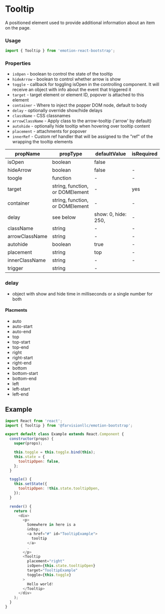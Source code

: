 # Tooltip

A positioned element used to provide additional information about an item on the page.

### Usage

```js
import { Tooltip } from 'emotion-react-bootstrap';
```
     
<!-- STORY -->
    
### Properties

- `isOpen` -  boolean to control the state of the tooltip
- `hideArrow` - boolean to control whether arrow is show
- `toggle` - callback for toggling isOpen in the controlling component. It will receive an object with info about the event that triggered it
- `target` - target element or element ID, popover is attached to this element
-  `container` - Where to inject the popper DOM node, default to body
- `delay` - optionally override show/hide delays
- `className` - CSS classnames
- `arrowClassName` - Apply class to the arrow-tooltip ('arrow' by default)
- `autohide` - optionally hide tooltip when hovering over tooltip content
- `placement` - attachments for popover
- `innerRef` - Custom ref handler that will be assigned to the "ref" of the <div> wrapping the tooltip elements

| propName      | propType                         | defaultValue          | isRequired |
| ------------- | -------------------------------- | ----------------------|----------- | 
| isOpen        | boolean                          | false                 |            |
| hideArrow     | boolean                          | false                 | -          |
| toogle        | function                         | -                     | -          |
| target        | string, function, or DOMElement  | -                     | yes        |
| container     | string, function, or DOMElement  | -                     | -          |
| delay         | see below                        | show: 0, hide: 250,   | -          |
| className     | string                           | -                     | -          |
| arrowClassName| string                           | -                     | -          |
| autohide      | boolean                          | true                  | -          |
| placement     | string                           | top                   | -          |
| innerClassName| string                           | -                     | -          |
| trigger       | string                           | -                     |            |


### delay
- object with show and hide time in milliseconds or a single number for both

#### Placments
- auto
- auto-start
- auto-end
- top
- top-start
- top-end
- right
- right-start
- right-end
- bottom
- bottom-start
- bottom-end
- left
- left-start
- left-end


## Example
```js
import React from 'react';
import { Tooltip } from '@farvisionllc/emotion-bootstrap';

export default class Example extends React.Component {
  constructor(props) {
    super(props);

    this.toggle = this.toggle.bind(this);
    this.state = {
      tooltipOpen: false,
    };
  }

  toggle() {
    this.setState({
      tooltipOpen: !this.state.tooltipOpen,
    });
  }

  render() {
    return (
      <div>
        <p>
          Somewhere in here is a
          &nbsp;
          <a href="#" id="TooltipExample">
            tooltip
          </a>
          .
        </p>
        <Tooltip
          placement="right"
          isOpen={this.state.tooltipOpen}
          target="TooltipExample"
          toggle={this.toggle}
        >
          Hello world!
        </Tooltip>
      </div>
    );
  }
}

```